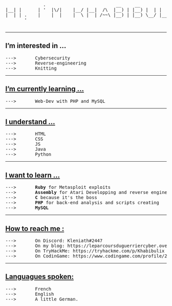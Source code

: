 <pre>
              .                          __     __                   
|__| |      | '  |\/|    |__/ |__|  /\  |__) | |__) |  | |    | |\ | 
|  | | .    |    |  |    |  \ |  | /~~\ |__) | |__) \__/ |___ | | \| 
       '                                                             

</pre>

<hr>

<h2>I’m interested in ...</h2>
<pre>
--->       Cybersecurity
--->       Reverse-engineering
--->       Knitting
</pre>
<hr>

<h2><u>I’m currently learning ... </u></h2>
<pre>
--->       Web-Dev with PHP and MySQL
</pre>

<hr>


<h2><u>I understand ...</u></h2>
<pre>
--->       HTML
--->       CSS
--->       JS
--->       Java
--->       Python
</pre>


<hr>


<h2><u>I want to learn ...</u></h2>
<pre>
--->       <b>Ruby</b> for Metasploit exploits
--->       <b>Assembly</b> for Atari Developping and reverse engineering
--->       <b>C</b> because it's the boss
--->       <b>PHP</b> for back-end analysis and scripts creating
--->       <b>MySQL</b>
</pre>
<hr>


<h2><u>How to reach me :</u></h2>
<pre>
--->       On Discord: Kleniath#2447
--->       On my blog: https://leparcoursduguerriercyber.over-blog.com/
--->       On TryHackMe: https://tryhackme.com/p/Khabibulix
--->       On CodinGame: https://www.codingame.com/profile/26827b623da3faae93412641ebcb3aff3283224
</pre>

<hr>


<h2><u> Languagues spoken: </u></h2>
<pre>
--->       French
--->       English
--->       A little German.
</pre>
<!---
Khabibulix/Khabibulix is a ✨ special ✨ repository because its `README.md` (this file) appears on your GitHub profile.
You can click the Preview link to take a look at your changes.
--->
